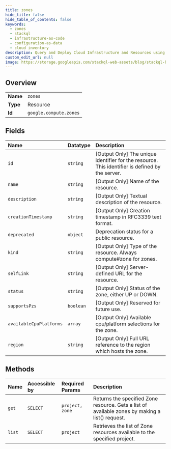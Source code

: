 ```yaml
---
title: zones
hide_title: false
hide_table_of_contents: false
keywords:
  - zones
  - stackql
  - infrastructure-as-code
  - configuration-as-data
  - cloud inventory
description: Query and Deploy Cloud Infrastructure and Resources using SQL
custom_edit_url: null
image: https://storage.googleapis.com/stackql-web-assets/blog/stackql-blog-post-featured-image.png
---
```

  
    

## Overview
<table><tbody>
<tr><td><b>Name</b></td><td><code>zones</code></td></tr>
<tr><td><b>Type</b></td><td>Resource</td></tr>
<tr><td><b>Id</b></td><td><code>google.compute.zones</code></td></tr>
</tbody></table>

## Fields
| Name | Datatype | Description |
|:-----|:---------|:------------|
| `id` | `string` | [Output Only] The unique identifier for the resource. This identifier is defined by the server. |
| `name` | `string` | [Output Only] Name of the resource. |
| `description` | `string` | [Output Only] Textual description of the resource. |
| `creationTimestamp` | `string` | [Output Only] Creation timestamp in RFC3339 text format. |
| `deprecated` | `object` | Deprecation status for a public resource. |
| `kind` | `string` | [Output Only] Type of the resource. Always compute#zone for zones. |
| `selfLink` | `string` | [Output Only] Server-defined URL for the resource. |
| `status` | `string` | [Output Only] Status of the zone, either UP or DOWN. |
| `supportsPzs` | `boolean` | [Output Only] Reserved for future use. |
| `availableCpuPlatforms` | `array` | [Output Only] Available cpu/platform selections for the zone. |
| `region` | `string` | [Output Only] Full URL reference to the region which hosts the zone. |
## Methods
| Name | Accessible by | Required Params | Description |
|:-----|:--------------|:----------------|:------------|
| `get` | `SELECT` | `project, zone` | Returns the specified Zone resource. Gets a list of available zones by making a list() request. |
| `list` | `SELECT` | `project` | Retrieves the list of Zone resources available to the specified project. |

